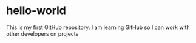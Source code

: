 # hello-world
This is my first GitHub repository. I am learning GitHub so I can work with other developers on projects
